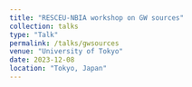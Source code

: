 ```yaml
---
title: "RESCEU-NBIA workshop on GW sources"
collection: talks
type: "Talk"
permalink: /talks/gwsources
venue: "University of Tokyo"
date: 2023-12-08
location: "Tokyo, Japan"
---
```

